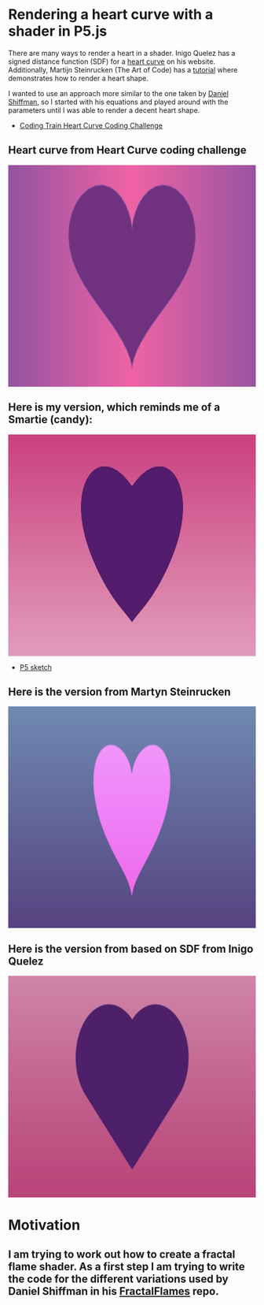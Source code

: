 # Rendering a heart curve with a shader in P5.js

There are many ways to render a heart in a shader. Inigo Quelez has a signed distance function (SDF) for a [heart curve](https://iquilezles.org/articles/distfunctions2d/) on his website.  Additionally, Martijn Steinrucken (The Art of Code) has a [tutorial](https://www.youtube.com/watch?v=dXyPOLf2MbU) where demonstrates how to render a heart shape.

I wanted to use an approach more similar to the one taken by [Daniel Shiffman](https://thecodingtrain.com), so I started with his equations and played around with the parameters until I was able to render a decent heart shape. 

- [Coding Train Heart Curve Coding Challenge](https://thecodingtrain.com/challenges/134-heart-curve)

## Heart curve from Heart Curve coding challenge

<img class="img" src="images/heart_CT.jpg" alt="Heart Curve Coding Challenge" style=" display: block;
    margin-left: auto;
    margin-right: auto;" width="800" height="450">

## Here is my version, which reminds me of a Smartie (candy): 

<img class="img" src="images/heart.jpg" alt="Heart" style=" display: block;
    margin-left: auto;
    margin-right: auto;" width="800" height="450">

- [P5 sketch](https://editor.p5js.org/kfahn/sketches/MVZqRTY_l)

## Here is the version from Martyn Steinrucken

<img class="img" src="images/heart_art.jpg" alt="Art of Code Heart" style=" display: block;
    margin-left: auto;
    margin-right: auto;" width="800" height="450">

## Here is the version from based on SDF from Inigo Quelez

<img class="img" src="images/heart_iq.jpg" alt="SDF Heart" style=" display: block;
    margin-left: auto;
    margin-right: auto;" width="800" height="450">

# Motivation

## I am trying to work out how to create a fractal flame shader. As a first step I am trying to write the code for the different variations used by Daniel Shiffman in his [FractalFlames](https://github.com/CodingTrain/FractalFlame) repo.  
